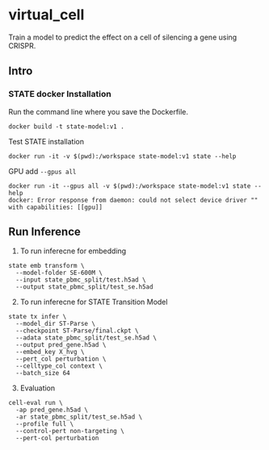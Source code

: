 # virtual_cell
Train a model to predict the effect on a cell of silencing a gene using CRISPR.

## Intro

### STATE docker Installation

Run the command line where you save the Dockerfile.

`docker build -t state-model:v1 .`

Test STATE installation

`docker run -it -v $(pwd):/workspace state-model:v1 state --help`

GPU add `--gpus all`

```
docker run -it --gpus all -v $(pwd):/workspace state-model:v1 state --help
docker: Error response from daemon: could not select device driver "" with capabilities: [[gpu]]
```

## Run Inference
1. To run inferecne for embedding

```
state emb transform \
  --model-folder SE-600M \
  --input state_pbmc_split/test.h5ad \
  --output state_pbmc_split/test_se.h5ad
```

2. To run inferecne for STATE Transition Model

```
state tx infer \
  --model_dir ST-Parse \
  --checkpoint ST-Parse/final.ckpt \
  --adata state_pbmc_split/test_se.h5ad \
  --output pred_gene.h5ad \
  --embed_key X_hvg \
  --pert_col perturbation \
  --celltype_col context \
  --batch_size 64
```

3. Evaluation

```
cell-eval run \
  -ap pred_gene.h5ad \
  -ar state_pbmc_split/test_se.h5ad \
  --profile full \
  --control-pert non-targeting \
  --pert-col perturbation
```

